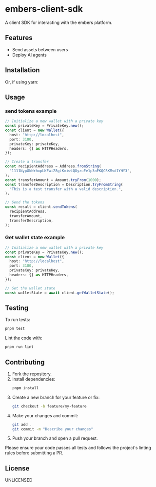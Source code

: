 # embers-client-sdk

A client SDK for interacting with the embers platform.

## Features

- Send assets between users
- Deploy AI agents

## Installation

Or, if using yarn:

## Usage

### send tokens example

```typescript
// Initialize a new wallet with a private key
const privateKey = PrivateKey.new();
const client = new Wallet({
  host: "http://localhost",
  port: 3100,
  privateKey: privateKey,
  headers: {} as HTTPHeaders,
});

// Create a transfer
const recipientAddress = Address.fromString(
  "1111NypGkNrhxpLKFwiZ8gLKmiwLQUyzuEe1p3nEKQCSKMvd1YHY3",
);
const transferAmount = Amount.tryFrom(1000);
const transferDescription = Description.tryFromString(
  "This is a test transfer with a valid description.",
);

// Send the tokens
const result = client.sendTokens(
  recipientAddress,
  transferAmount,
  transferDescription,
);
```

### Get wallet state example

```typescript
// Initialize a new wallet with a private key
const privateKey = PrivateKey.new();
const client = new Wallet({
  host: "http://localhost",
  port: 3100,
  privateKey: privateKey,
  headers: {} as HTTPHeaders,
});

// Get the wallet state
const walletState = await client.getWalletState();
```

## Testing

To run tests:

```bash
pnpm test
```

Lint the code with:

```bash
pnpm run lint
```

## Contributing

1. Fork the repository.
2. Install dependencies:
   ```bash
   pnpm install
   ```
3. Create a new branch for your feature or fix:
   ```bash
   git checkout -b feature/my-feature
   ```
4. Make your changes and commit:
   ```bash
   git add .
   git commit -m "Describe your changes"
   ```
5. Push your branch and open a pull request.

Please ensure your code passes all tests and follows the project's linting rules before submitting a PR.

## License

UNLICENSED
